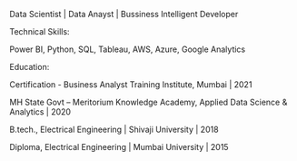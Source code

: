 Data Scientist | Data Anayst | Bussiness Intelligent Developer

Technical Skills:

Power BI, Python, SQL, Tableau, AWS, Azure, Google Analytics

Education:


Certification - Business Analyst Training Institute, Mumbai | 2021

MH State Govt – Meritorium Knowledge Academy, Applied Data Science & Analytics | 2020

B.tech., Electrical Engineering | Shivaji University | 2018

Diploma, Electrical Engineering |  Mumbai University | 2015


